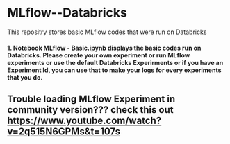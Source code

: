 # MLflow--Databricks
This repositry stores basic MLflow codes that were run on Databricks

#### 1. Notebook MLflow - Basic.ipynb displays the basic codes run on Databricks. Please create your own experiment or run MLflow experiments or use the default Databricks Experirments or if you have an Experiment Id, you can use that to make your logs for every experiments that you do.


## Trouble loading MLflow Experiment in community version??? check this out https://www.youtube.com/watch?v=2q515N6GPMs&t=107s

